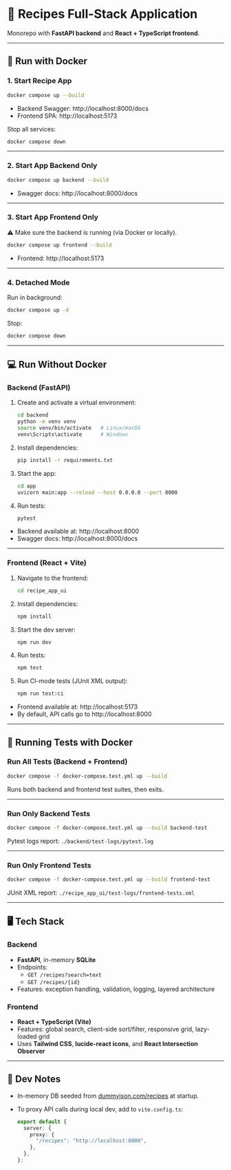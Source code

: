 # 🍳 Recipes Full-Stack Application

Monorepo with **FastAPI backend** and **React + TypeScript frontend**.

---

## 🚀 Run with Docker

### 1. Start Recipe App
```bash
docker compose up --build
```

- Backend Swagger: http://localhost:8000/docs  
- Frontend SPA:    http://localhost:5173  

Stop all services:
```bash
docker compose down
```

---

### 2. Start App Backend Only
```bash
docker compose up backend --build
```

- Swagger docs: http://localhost:8000/docs  

---

### 3. Start App Frontend Only
⚠️ Make sure the backend is running (via Docker or locally).

```bash
docker compose up frontend --build
```

- Frontend: http://localhost:5173  

---

### 4. Detached Mode
Run in background:
```bash
docker compose up -d
```

Stop:
```bash
docker compose down
```

---

## 💻 Run Without Docker

### Backend (FastAPI)
1. Create and activate a virtual environment:
   ```bash
   cd backend
   python -m venv venv
   source venv/bin/activate   # Linux/macOS
   venv\Scripts\activate      # Windows
   ```

2. Install dependencies:
   ```bash
   pip install -r requirements.txt
   ```

3. Start the app:
   ```bash
   cd app
   uvicorn main:app --reload --host 0.0.0.0 --port 8000
   ```

4. Run tests:
    ```bash
    pytest

- Backend available at: http://localhost:8000  
- Swagger docs: http://localhost:8000/docs  


---

### Frontend (React + Vite)
1. Navigate to the frontend:
   ```bash
   cd recipe_app_ui
   ```

2. Install dependencies:
   ```bash
   npm install
   ```

3. Start the dev server:
   ```bash
   npm run dev
   ```

4. Run tests:
    ```bash
    npm test
    ```

5. Run CI-mode tests (JUnit XML output):
    ```bash
    npm run test:ci
    ```

- Frontend available at: http://localhost:5173  
- By default, API calls go to http://localhost:8000  



---

## 🧪 Running Tests with Docker

### Run All Tests (Backend + Frontend)
```bash
docker compose -f docker-compose.test.yml up --build
```
Runs both backend and frontend test suites, then exits.

---

### Run Only Backend Tests
```bash
docker compose -f docker-compose.test.yml up --build backend-test
```

Pytest logs report: `./backend/test-logs/pytest.log`

---

### Run Only Frontend Tests
```bash
docker compose -f docker-compose.test.yml up --build frontend-test
```

JUnit XML report: `./recipe_app_ui/test-logs/frontend-tests.xml`

---

## 🖥 Tech Stack

### Backend
- **FastAPI**, in-memory **SQLite**
- Endpoints:
  - `GET /recipes?search=text`
  - `GET /recipes/{id}`
- Features: exception handling, validation, logging, layered architecture

### Frontend
- **React + TypeScript (Vite)**
- Features: global search, client-side sort/filter, responsive grid, lazy-loaded grid
- Uses **Tailwind CSS**, **lucide-react icons**, and **React Intersection Observer**

---

## 📝 Dev Notes
- In-memory DB seeded from [dummyjson.com/recipes](https://dummyjson.com/recipes) at startup.  
- To proxy API calls during local dev, add to `vite.config.ts`:

  ```ts
  export default {
    server: {
      proxy: {
        "/recipes": "http://localhost:8000",
      },
    },
  };
  ```

